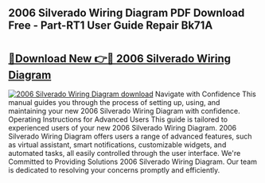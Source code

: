 ## 2006 Silverado Wiring Diagram PDF Download Free - Part-RT1 User Guide Repair Bk71A

# <h2><a href="http://dfs97xb.blite.top/?on=2006+Silverado+Wiring+Diagram">🔗Download New 👉🔴 2006 Silverado Wiring Diagram</a></h2>

[![2006 Silverado Wiring Diagram download](https://i.imgur.com/lujVjoI.png)](http://dfs97xb.blite.top/?on=2006+Silverado+Wiring+Diagram)
Navigate with Confidence This manual guides you through the process of setting up, using, and maintaining your new 2006 Silverado Wiring Diagram with confidence. Operating Instructions for Advanced Users This guide is tailored to experienced users of your new 2006 Silverado Wiring Diagram. 2006 Silverado Wiring Diagram offers users a range of advanced features, such as virtual assistant, smart notifications, customizable widgets, and automated tasks, all easily controlled through the user interface. We're Committed to Providing Solutions 2006 Silverado Wiring Diagram. Our team is dedicated to resolving your concerns promptly and efficiently.
